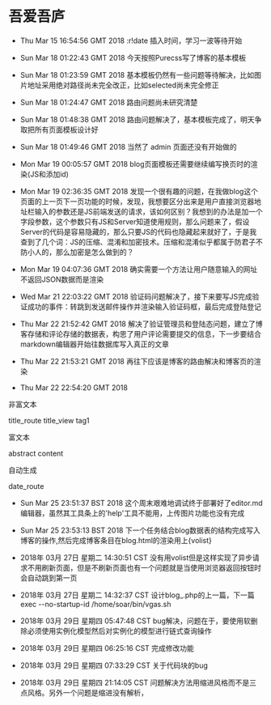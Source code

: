 # 吾爱吾庐

* Thu Mar 15 16:54:56 GMT 2018 :r!date 插入时间，学习一波等待开始

* Sun Mar 18 01:22:43 GMT 2018 今天按照Purecss写了博客的基本模板

* Sun Mar 18 01:23:59 GMT 2018 基本模板仍然有一些问题等待解决，比如图片地址采用绝对路径尚未完全改正，比如selected尚未完全修正

* Sun Mar 18 01:24:47 GMT 2018 路由问题尚未研究清楚

* Sun Mar 18 01:48:38 GMT 2018 路由问题解决了，基本模板完成了，明天争取把所有页面模板设计好

* Sun Mar 18 01:49:46 GMT 2018 当然了 admin 页面还没有开始做的

* Mon Mar 19 00:05:57 GMT 2018 blog页面模板还需要继续编写换页时的渲染(JS和添加id)

* Mon Mar 19 02:36:35 GMT 2018 发现一个很有趣的问题，在我做blog这个页面的上一页下一页功能的时候，发现，我想要区分出来是用户直接浏览器地址栏输入的参数还是JS前端发送的请求，该如何区别？我想到的办法是加一个字段参数，这个参数只有JS和Server知道使用规则，那么问题来了，假设Server的代码是容易隐藏的，那么只要JS的代码也隐藏起来就好了，于是我查到了几个词：JS的压缩、混淆和加密技术。压缩和混淆似乎都属于防君子不防小人的，那么加密是怎么做到的？

* Mon Mar 19 04:07:36 GMT 2018 确实需要一个方法让用户随意输入的网址不返回JSON数据而是渲染

* Wed Mar 21 22:03:22 GMT 2018 验证码问题解决了，接下来要写JS完成验证成功的事件：转跳到发送邮件操作并渲染输入验证码框，最后完成登陆登记

* Thu Mar 22 21:52:42 GMT 2018 解决了验证管理员和登陆态问题，建立了博客存储和评论存储的数据表，构思了用户评论需要提交的信息，下一步要结合markdown编辑器开始往数据库写入真正的文章

* Thu Mar 22 21:53:21 GMT 2018 再往下应该是博客的路由解决和博客页的渲染

* Thu Mar 22 22:54:20 GMT 2018 

非富文本

title\_route title\_view tag1

富文本

abstract content

自动生成

date\_route


* Sun Mar 25 23:51:37 BST 2018 这个周末艰难地调试终于部署好了editor.md编辑器，虽然其工具条上的'help'工具不能用，上传图片功能也没有完成

* Sun Mar 25 23:53:13 BST 2018 下一个任务结合blog数据表的结构完成写入博客的操作,然后完成博客条目在blog.html的渲染用上{volist}

* 2018年 03月 27日 星期二 14:30:51 CST 没有用volist但是这样实现了异步请求不用刷新页面，但是不刷新页面也有一个问题就是当使用浏览器返回按钮时会自动跳到第一页

* 2018年 03月 27日 星期二 14:32:37 CST 设计blog\_.php的上一篇，下一篇
exec --no-startup-id /home/soar/bin/vgas.sh

* 2018年 03月 29日 星期四 05:47:48 CST bug解决，问题在于，要使用软删除必须使用实例化模型然后对实例化的模型进行链式查询操作

* 2018年 03月 29日 星期四 06:25:16 CST 完成修改功能

* 2018年 03月 29日 星期四 07:33:29 CST 关于代码块<span>的bug

* 2018年 03月 29日 星期四 21:14:05 CST <span>问题解决方法用缩进风格而不是三点风格。另外一个问题是缩进没有解析，
